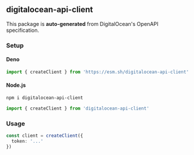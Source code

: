## digitalocean-api-client

This package is **auto-generated** from DigitalOcean's OpenAPI specification.

### Setup

#### Deno

```ts
import { createClient } from 'https://esm.sh/digitalocean-api-client'
```

#### Node.js

```bash
npm i digitalocean-api-client
```

```ts
import { createClient } from 'digitalocean-api-client'
```

### Usage

```ts
const client = createClient({
  token: '...'
})
```
